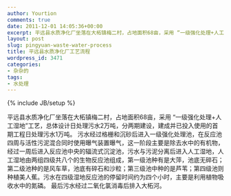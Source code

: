 ```yaml
---
author: Yourtion
comments: true
date: 2011-12-01 14:05:36+00:00
excerpt: 平远县水质净化厂坐落在大柘镇梅二村，占地面积68亩，采用 “一级强化处理+人工湿地”工艺，总体设计日处理污水2万吨，分两期建设，建成并已投入使用的首期工程日处理污水1万吨。
layout: post
slug: pingyuan-waste-water-process
title: 平远县水质净化厂工艺流程
wordpress_id: 3471
categories:
- 杂杂的
tags:
- 水处理
---
```

{% include JB/setup %}

平远县水质净化厂坐落在大柘镇梅二村，占地面积68亩，采用 “一级强化处理+人工湿地”工艺，总体设计日处理污水2万吨，分两期建设，建成并已投入使用的首期工程日处理污水1万吨。
污水经过格栅和沉砂后进入一级强化处理池，在反应池四周与活性污泥混合同时使用曝气装置曝气，这一阶段主要是除去水中的有机物，经过一周后进入反应池中央的辐流式沉淀池，污水与污泥分离后进入人工湿地，人工湿地由两组四级共八个的生物反应池组成，第一级池种有是大萍，池底无碎石；第二级池种的是风车草，池底有碎石和沙粒；第三级池中种的是芦苇；第四级池则种植美人蕉。污水在四级湿地反应池的停留时间约为四个小时，主要是利用植物吸收水中的氮磷。
最后污水经过二氧化氯消毒后排入大柘河。
